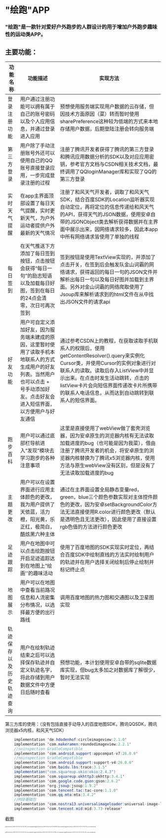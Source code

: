 # 									"绘跑"APP

 

### **"绘跑"是一款针对爱好户外跑步的人群设计的用于增加户外跑步趣味性的运动类APP。**

## 主要功能：

| 功能名称                 | 功能描述                                                     | 实现方法                                                     |
| ------------------------ | ------------------------------------------------------------ | ------------------------------------------------------------ |
| 登录注册功能             | 用户通过注册功能可以拥有属于自己的账号密码以及个人应用信息，并通过登录进入应用 | 预想使用服务端实现用户数据的云存储，但因技术方面原因（菜）转而暂时使用sharePreference这种较为低端的方式来本地存储用户数据，后期登陆注册会转向服务端 |
| 第三方登录               | 用户除了手动注册账号外还可以使用自己的QQ账号直接登录应用，一步完成登录注册的过程 | 注册了腾讯开发者获得了腾讯的第三方登录和腾讯应用数据分析的SDK以及对应应用密钥，参考官方文档与CSDN相关技术文档，最终调用了QQloginManager库和实现了QQ的第三方登录 |
| 实时天气提醒             | 在app主界面顶部设置了每日天气提醒，实时更新天气，为户外运动者提供户外最新的天气情况 | 注册了和风天气开发者，调取了和风天气SDK，结合百度SDK的Location监听器实现自动定位，再将定位的信息传递给和风天气的API，获得天气的JSON数据，使用安卓自带的JSONObject类去解析获得数据并在主界面中展示出来，因网络请求较多，因此本app中所有网络请求皆使用了单独的线程 |
| 每日签到                 | 在天气推送下方添加了每日签到按钮，点击按钮会获得“每日一句”的励志短语以及加载每日好图，签到在每日的24点会清零，次日可再次签到 | 签到按钮是使用TextView实现的，并添加了点击开关，在签到后会触发队金山词霸的网络请求，获得返回的每日一句的JSON文件并解析出每日一句以及每日好图并加载到主界面。另外对金山词霸的网络爬取使用了Jsoup库来解析请求到的html文件在从中找出JSON文件的请求api |
| 好友功能                 | 用户可自定义添加好友，因为服务端未建成的原因，这里暂时使用了读取手机本地联系人的方式生成用户的好友列表。当然用户也可以点击 + 号手动添加好友。点击好友会进入短信界面，以方便用户与好友通信 | 通过参考CSDN上的教程，在获取读取手机联系人的权限后，使用getContentResolver().query来实例化Cursor类，并使用Cursor的实例对象进行对联系人的读取。读取后存入ListView中并显示出来。在点击时发生活动跳转，点击的listView卡片会向短信界面传递改卡片所携带的联系人电话信息，从而达到自动跳转到联系人的短信界面。 |
| 跑步百科                 | 用户可以通过底部栏导航进入“发现”模块去学习跑步的各种注意事项 | 这里是直接使用了webView做了套壳浏览器，因为安卓原生的浏览器内核有无法读取加载进度的bug（也可能是因为我菜），借由注册了腾讯开发者的机会，将安卓原生的浏览器内核替换为了腾讯x5浏览器内核，使用方法与原生webView没有区别，但是没有了无法读取加载进度的bug |
| 主题更改                 | 用户可以在设置界面进行应用主体颜色的更改，我为用户提供了天依蓝，活力橙，阳光黄，乐正红，极简白，酷炫黑六种主体 | 通过在主界面设置全局静态变量red，green，blue三个颜色参数实现对主体控件颜色的更改，因为安卓setBackgroundColor方法无法直接使用R.color进行颜色更改（默认是透明色且无法更改），因此使用了直接设置rgb色值的方法进行颜色更改 |
| 足迹跟踪                 | 用户在地图中可以点击绘跑按钮开启足迹追踪达到在地图上”绘画''的趣味活动 | 使用了百度地图的SDK实现实时定位，再结合百度SDK中绘制直线的方法实时绘制用户的轨迹并在用户选择关闭绘制后停止绘制并标记终止点 |
| 地图展示                 | 用户可以在地图中查看当前路况信息和人流密集分布情况，以选择最方便的出行路线 | 调用百度地图的热力图和交通图以及卫星图实现                   |
| 轨迹保存以及历史轨迹查询 | 用户在绘制轨迹结束之后可以选择保存轨迹并自定义轨迹名字，将此存储到用户数据文件中方便日后随时查看 | 预想功能，本计划使用安卓自带的sqlite数据库实现，但bug太多加之对数据库了解很少，暂时无法实现 |

第三方库的使用：（没有包括直接手动导入的百度地图SDK，腾讯QQSDK，腾讯浏览器x5内核，和风天气SDK）

```java
    implementation 'de.hdodenhof:circleimageview:2.1.0'
    implementation 'com.makeramen:roundedimageview:2.2.1'
    //noinspection GradleCompatible
    implementation 'com.android.support:appcompat-v7:26.0.0'
    //noinspection GradleCompatible
    implementation 'com.android.support:support-v4:26.0.0'
    implementation 'com.baidu.lbs:trace:3.1.5'
    implementation("com.squareup.okio:okio:2.4.3")
    implementation 'com.squareup.okhttp3:okhttp:3.4.1'
    implementation 'com.google.code.gson:gson:2.6.2'
    implementation 'org.jsoup:jsoup:1.9.2'
    implementation 'com.tencent.tac:tac-core:1.1.0'
    implementation 'com.qq.mta:mta:3.4.2'
    //MID基础包
    implementation 'com.nostra13.universalimageloader:universal-image-loader:1.9.5'
    implementation 'com.tencent.mid:mid:3.73-release'
```



截图

<img src="F:\文档\qqDownload\MobileFile\Screenshot_2020-02-21-22-02-44-351_com.example.ap.jpg" alt="Screenshot_2020-02-21-22-02-44-351_com.example.ap" style="zoom: 25%;" /><img src="F:\文档\qqDownload\MobileFile\Screenshot_2020-02-21-22-02-49-867_com.example.ap.jpg" alt="Screenshot_2020-02-21-22-02-49-867_com.example.ap" style="zoom:25%;" /><img src="F:\文档\qqDownload\MobileFile\Screenshot_2020-02-21-22-01-28-777_com.example.ap.jpg" alt="Screenshot_2020-02-21-22-01-28-777_com.example.ap" style="zoom:25%;" />

<img src="F:\文档\qqDownload\MobileFile\Screenshot_2020-02-21-22-01-32-121_com.example.ap.jpg" alt="Screenshot_2020-02-21-22-01-32-121_com.example.ap" style="zoom:25%;" /><img src="F:\文档\qqDownload\MobileFile\Screenshot_2020-02-21-22-01-57-783_com.example.ap.jpg" alt="Screenshot_2020-02-21-22-01-57-783_com.example.ap" style="zoom:25%;" /><img src="F:\文档\qqDownload\MobileFile\Screenshot_2020-02-21-22-02-32-470_com.example.ap.jpg" alt="Screenshot_2020-02-21-22-02-32-470_com.example.ap" style="zoom:25%;" />

